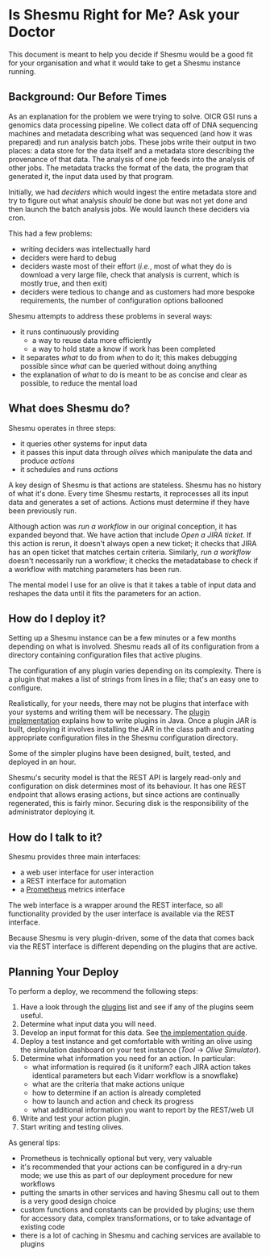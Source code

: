 # Is Shesmu Right for Me? Ask your Doctor
This document is meant to help you decide if Shesmu would be a good fit for
your organisation and what it would take to get a Shesmu instance running.

## Background: Our Before Times
As an explanation for the problem we were trying to solve. OICR GSI runs a
genomics data processing pipeline. We collect data off of DNA sequencing
machines and metadata describing what was sequenced (and how it was prepared)
and run analysis batch jobs. These jobs write their output in two places: a
data store for the data itself and a metadata store describing the provenance
of that data. The analysis of one job feeds into the analysis of other jobs.
The metadata tracks the format of the data, the program that generated it, the
input data used by that program.

Initially, we had _deciders_ which would ingest the entire metadata store and
try to figure out what analysis _should_ be done but was not yet done and then
launch the batch analysis jobs. We would launch these deciders via cron.

This had a few problems:

- writing deciders was intellectually hard
- deciders were hard to debug
- deciders waste most of their effort (_i.e._, most of what they do is download a very large file, check that analysis is current, which is mostly true, and then exit)
- deciders were tedious to change and as customers had more bespoke requirements, the number of configuration options ballooned

Shesmu attempts to address these problems in several ways:

- it runs continuously providing
  - a way to reuse data more efficiently
  - a way to hold state a know if work has been completed
- it separates _what_ to do from _when_ to do it; this makes debugging possible since _what_ can be queried without doing anything
- the explanation of _what_ to do is meant to be as concise and clear as possible, to reduce the mental load

## What does Shesmu do?
Shesmu operates in three steps:

- it queries other systems for input data
- it passes this input data through _olives_ which manipulate the data and produce _actions_
- it schedules and runs _actions_

A key design of Shesmu is that actions are stateless. Shesmu has no history of
what it's done. Every time Shesmu restarts, it reprocesses all its input data
and generates a set of actions. Actions must determine if they have been
previously run.

Although action was _run a workflow_ in our original conception, it has
expanded beyond that. We have action that include _Open a JIRA ticket_. If this
action is rerun, it doesn't always open a new ticket; it checks that JIRA has an
open ticket that matches certain criteria. Similarly, _run a workflow_ doesn't
necessarily run a workflow; it checks the metadatabase to check if a workflow
with matching parameters has been run.

The mental model I use for an olive is that it takes a table of input data and
reshapes the data until it fits the parameters for an action.

## How do I deploy it?
Setting up a Shesmu instance can be a few minutes or a few months depending on
what is involved. Shesmu reads all of its configuration from a directory
containing configuration files that active plugins.

The configuration of any plugin varies depending on its complexity. There is a
plugin that makes a list of strings from lines in a file; that's an easy one to
configure.

Realistically, for your needs, there may not be plugins that interface with
your systems and writing them will be necessary. The [plugin
implementation](implementation.md) explains how to write plugins in Java. Once
a plugin JAR is built, deploying it involves installing the JAR in the class
path and creating appropriate configuration files in the Shesmu configuration
directory.

Some of the simpler plugins have been designed, built, tested, and deployed in
an hour.

Shesmu's security model is that the REST API is largely read-only and
configuration on disk determines most of its behaviour. It has one REST
endpoint that allows erasing actions, but since actions are continually
regenerated, this is fairly minor. Securing disk is the responsibility of the
administrator deploying it.

## How do I talk to it?
Shesmu provides three main interfaces:

- a web user interface for user interaction
- a REST interface for automation
- a [Prometheus](https://prometheus.io/) metrics interface

The web interface is a wrapper around the REST interface, so all functionality
provided by the user interface is available via the REST interface.

Because Shesmu is very plugin-driven, some of the data that comes back via the
REST interface is different depending on the plugins that are active.

## Planning Your Deploy
To perform a deploy, we recommend the following steps:

1. Have a look through the [plugins](index.md#plugins) list and see if any of the plugins seem useful.
1. Determine what input data you will need.
1. Develop an input format for this data. See [the implementation guide](implementation.md).
1. Deploy a test instance and get comfortable with writing an olive using the simulation dashboard on your test instance (_Tool_ → _Olive Simulator_).
1. Determine what information you need for an action. In particular:
    - what information is required (is it uniform? each JIRA action takes identical parameters but each Vidarr workflow is a snowflake)
    - what are the criteria that make actions unique
    - how to determine if an action is already completed
    - how to launch and action and check its progress
    - what additional information you want to report by the REST/web UI
1. Write and test your action plugin.
1. Start writing and testing olives.

As general tips:

- Prometheus is technically optional but very, very valuable
- it's recommended that your actions can be configured in a dry-run mode; we use this as part of our deployment procedure for new workflows
- putting the smarts in other services and having Shesmu call out to them is a very good design choice
- custom functions and constants can be provided by plugins; use them for accessory data, complex transformations, or to take advantage of existing code
- there is a lot of caching in Shesmu and caching services are available to plugins
